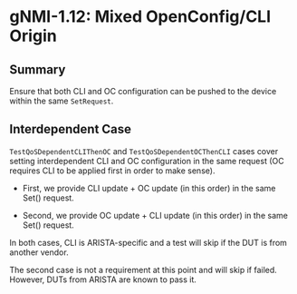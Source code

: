 # gNMI-1.12: Mixed OpenConfig/CLI Origin

## Summary

Ensure that both CLI and OC configuration can be pushed to the device within the
same `SetRequest`.

## Interdependent Case

`TestQoSDependentCLIThenOC` and `TestQoSDependentOCThenCLI` cases cover setting interdependent CLI and OC configuration in the same request (OC requires CLI to be applied first in order to make sense).

* First, we provide CLI update + OC update (in this order) in the same Set() request.

* Second, we provide OC update + CLI update (in this order) in the same Set() request.

In both cases, CLI is ARISTA-specific and a test will skip if the DUT is from another vendor.

The second case is not a requirement at this point and will skip if failed. However, DUTs from ARISTA are known to pass it.
